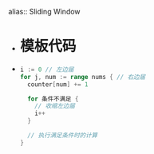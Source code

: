alias:: Sliding Window

- # 模板代码
- ```go
  i := 0 // 左边届
  for j, num := range nums { // 右边届
    counter[num] += 1
  
    for 条件不满足 {
      // 收缩左边届
      i++
    }
  
    // 执行满足条件时的计算
  }
  ```